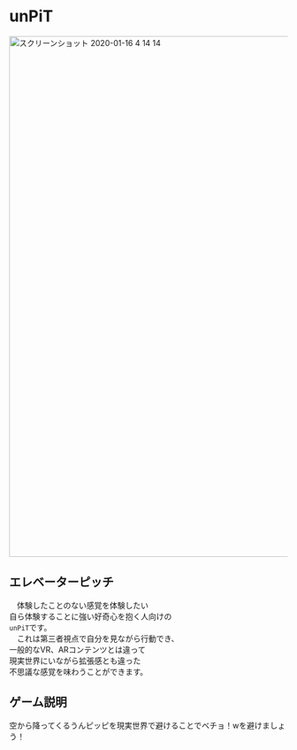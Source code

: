 # unPiT
<img width="941" alt="スクリーンショット 2020-01-16 4 14 14" src="https://user-images.githubusercontent.com/49863890/72463445-96e13900-3816-11ea-951e-60d3381fbafa.png">

## エレベーターピッチ
　体験したことのない感覚を体験したい  
自ら体験することに強い好奇心を抱く人向けの  
`unPiT`です。  
　これは第三者視点で自分を見ながら行動でき、  
 一般的なVR、ARコンテンツとは違って  
 現実世界にいながら拡張感とも違った  
 不思議な感覚を味わうことができます。  
 
## ゲーム説明
空から降ってくるうんピッピを現実世界で避けることでベチョ！wを避けましょう！

